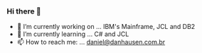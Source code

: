 ### Hi there 👋

- 🔭 I’m currently working on ... IBM's Mainframe, JCL and DB2
- 🌱 I’m currently learning ... C# and JCL
- 📫 How to reach me: ... daniel@danhausen.com.br


<!--
**DanHausen/DanHausen** is a ✨ _special_ ✨ repository because its `README.md` (this file) appears on your GitHub profile.

Here are some ideas to get you started:


- 💬 Ask me about ... 
- 📫 How to reach me: ... daniel@danhausen.com.br
- 😄 Pronouns: ... 
- ⚡ Fun fact: ... 
-->
